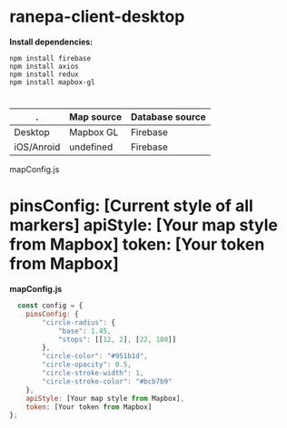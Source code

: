 # ranepa-client-desktop


**Install dependencies:**
```
npm install firebase
npm install axios
npm install redux
npm install mapbox-gl
```
# 

. | Map source | Database source
------------ | ------------ | -------------
Desktop | Mapbox GL | Firebase
iOS/Anroid | undefined | Firebase

mapConfig.js

pinsConfig: [Current style of all markers]
apiStyle: [Your map style from Mapbox]
token: [Your token from Mapbox]
=======


**mapConfig.js**
```js
  const config = {
    pinsConfig: {
        "circle-radius": {
            "base": 1.45,
            "stops": [[12, 2], [22, 180]]
        },
        "circle-color": "#951b1d",
        "circle-opacity": 0.5,
        "circle-stroke-width": 1,
        "circle-stroke-color": "#bcb7b9"
    },
    apiStyle: [Your map style from Mapbox],
    token: [Your token from Mapbox]
};
```